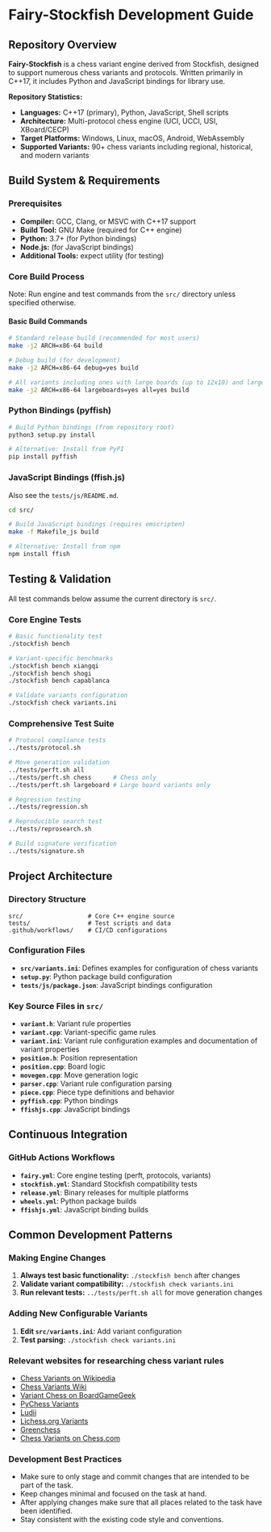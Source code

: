 # Fairy-Stockfish Development Guide

## Repository Overview

**Fairy-Stockfish** is a chess variant engine derived from Stockfish, designed to support numerous chess variants and protocols. Written primarily in C++17, it includes Python and JavaScript bindings for library use.

**Repository Statistics:**
- **Languages:** C++17 (primary), Python, JavaScript, Shell scripts
- **Architecture:** Multi-protocol chess engine (UCI, UCCI, USI, XBoard/CECP)
- **Target Platforms:** Windows, Linux, macOS, Android, WebAssembly
- **Supported Variants:** 90+ chess variants including regional, historical, and modern variants

## Build System & Requirements

### Prerequisites
- **Compiler:** GCC, Clang, or MSVC with C++17 support
- **Build Tool:** GNU Make (required for C++ engine)
- **Python:** 3.7+ (for Python bindings)
- **Node.js:** (for JavaScript bindings)
- **Additional Tools:** expect utility (for testing)

### Core Build Process

Note: Run engine and test commands from the `src/` directory unless specified otherwise.

#### Basic Build Commands
```bash
# Standard release build (recommended for most users)
make -j2 ARCH=x86-64 build

# Debug build (for development)
make -j2 ARCH=x86-64 debug=yes build

# All variants including ones with large boards (up to 12x10) and large branching factor (all)
make -j2 ARCH=x86-64 largeboards=yes all=yes build
```

### Python Bindings (pyffish)
```bash
# Build Python bindings (from repository root)
python3 setup.py install

# Alternative: Install from PyPI
pip install pyffish
```

### JavaScript Bindings (ffish.js)
Also see the `tests/js/README.md`.
```bash
cd src/

# Build JavaScript bindings (requires emscripten)
make -f Makefile_js build

# Alternative: Install from npm
npm install ffish
```

## Testing & Validation

All test commands below assume the current directory is `src/`.

### Core Engine Tests
```bash
# Basic functionality test
./stockfish bench

# Variant-specific benchmarks
./stockfish bench xiangqi
./stockfish bench shogi
./stockfish bench capablanca

# Validate variants configuration
./stockfish check variants.ini
```

### Comprehensive Test Suite
```bash
# Protocol compliance tests
../tests/protocol.sh

# Move generation validation
../tests/perft.sh all
../tests/perft.sh chess      # Chess only
../tests/perft.sh largeboard # Large board variants only

# Regression testing
../tests/regression.sh

# Reproducible search test
../tests/reprosearch.sh

# Build signature verification  
../tests/signature.sh
```


## Project Architecture

### Directory Structure
```
src/                  # Core C++ engine source
tests/                # Test scripts and data
.github/workflows/    # CI/CD configurations
```

### Configuration Files
- **`src/variants.ini`**: Defines examples for configuration of chess variants
- **`setup.py`**: Python package build configuration
- **`tests/js/package.json`**: JavaScript bindings configuration

### Key Source Files in `src/`
- **`variant.h`**: Variant rule properties
- **`variant.cpp`**: Variant-specific game rules
- **`variant.ini`**: Variant rule configuration examples and documentation of variant properties
- **`position.h`**: Position representation
- **`position.cpp`**: Board logic
- **`movegen.cpp`**: Move generation logic
- **`parser.cpp`**: Variant rule configuration parsing
- **`piece.cpp`**: Piece type definitions and behavior
- **`pyffish.cpp`**: Python bindings
- **`ffishjs.cpp`**: JavaScript bindings

## Continuous Integration

### GitHub Actions Workflows
- **`fairy.yml`**: Core engine testing (perft, protocols, variants)
- **`stockfish.yml`**: Standard Stockfish compatibility tests
- **`release.yml`**: Binary releases for multiple platforms
- **`wheels.yml`**: Python package builds
- **`ffishjs.yml`**: JavaScript binding builds

## Common Development Patterns

### Making Engine Changes
1. **Always test basic functionality:** `./stockfish bench` after changes
2. **Validate variant compatibility:** `./stockfish check variants.ini`  
3. **Run relevant tests:** `../tests/perft.sh all` for move generation changes

### Adding New Configurable Variants
1. **Edit `src/variants.ini`**: Add variant configuration
2. **Test parsing:** `./stockfish check variants.ini`

### Relevant websites for researching chess variant rules
- [Chess Variants on Wikipedia](https://en.wikipedia.org/wiki/List_of_chess_variants)
- [Chess Variants Wiki](https://www.chessvariants.com/)
- [Variant Chess on BoardGameGeek](https://boardgamegeek.com/boardgamefamily/4024/traditional-games-chess)
- [PyChess Variants](https://www.pychess.org/variants)
- [Ludii](https://ludii.games/library.php)
- [Lichess.org Variants](https://lichess.org/variant)
- [Greenchess](https://greenchess.net/variants.php)
- [Chess Variants on Chess.com](https://www.chess.com/variants)

### Development Best Practices
* Make sure to only stage and commit changes that are intended to be part of the task.
* Keep changes minimal and focused on the task at hand.
* After applying changes make sure that all places related to the task have been identified.
* Stay consistent with the existing code style and conventions.
